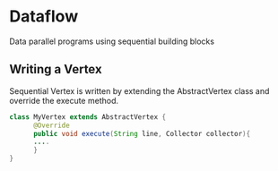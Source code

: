 # Dataflow
Data parallel programs using sequential building blocks

## Writing a Vertex
Sequential Vertex is written by extending the AbstractVertex class and override the execute method.
```java
class MyVertex extends AbstractVertex {
      @Override
      public void execute(String line, Collector collector){
      ....
      }
}
```

